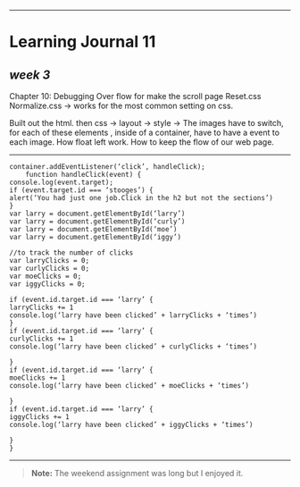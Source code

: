 
----------

# **Learning Journal 11**

## __***week 3***__



Chapter 10: Debugging
Over flow for make the scroll page
Reset.css
Normalize.css → works for the most common setting on css.
 
Built out the html. 
then css → layout → style → 
The images have to switch, for each of these elements , inside of a container, have to have a event to each image. 
How float left work. 
How to keep the flow of our web page.

 --------

```var container = document.getElementById(‘stooges’)
container.addEventListener(‘click’, handleClick);
    function handleClick(event) {
console.log(event.target);
if (event.target.id === ‘stooges’) {
alert(‘You had just one job.Click in the h2 but not the sections’)
}
var larry = document.getElementById(‘larry’)
var larry = document.getElementById(‘curly’)
var larry = document.getElementById(‘moe’)
var larry = document.getElementById(‘iggy’)
 
//to track the number of clicks
var larryClicks = 0;
var curlyClicks = 0;
var moeClicks = 0;
var iggyClicks = 0;
 
if (event.id.target.id === ‘larry’ {
larryClicks += 1
console.log(‘larry have been clicked’ + larryClicks + ‘times’)
}
if (event.id.target.id === ‘larry’ {
curlyClicks += 1
console.log(‘larry have been clicked’ + curlyClicks + ‘times’)
 
}
if (event.id.target.id === ‘larry’ {
moeClicks += 1
console.log(‘larry have been clicked’ + moeClicks + ‘times’)
 
}
if (event.id.target.id === ‘larry’ {
iggyClicks += 1
console.log(‘larry have been clicked’ + iggyClicks + ‘times’)
 
}
} 
```
------
> **Note:**
The weekend assignment was long but I enjoyed it.


